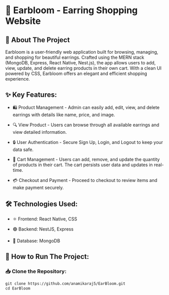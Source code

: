 # 🌸 Earbloom - Earring Shopping Website
## 📌 About The Project
Earbloom is a user-friendly web application built for browsing, managing, and shopping for beautiful earrings. Crafted using the MERN stack (MongoDB, Express, React Native, Nest.js), the app allows users to add, view, update, and delete earring products in their own cart. With a clean UI powered by CSS, Earbloom offers an elegant and efficient shopping experience.

## ✨ Key Features:
- 🛍️ Product Management - Admin can easily add, edit, view, and delete earrings with details like name, price, and image.

- 🔍 View Product - Users can browse through all available earrings and view detailed information.

- 🔒 User Authentication - Secure Sign Up, Login, and Logout to keep your data safe.

- 🛒 Cart Management - Users can add, remove, and update the quantity of products in their cart. The cart persists user data and updates in real-time.

- 💳 Checkout and Payment - Proceed to checkout to review items and make payment securely.


## 🛠️ Technologies Used:
- ⚛️ Frontend: React Native, CSS

- 🟢 Backend: NestJS, Express

- 🍃 Database: MongoDB


## 🚀 How to Run The Project:

### 📥 Clone the Repository:

```html
git clone https://github.com/anamikaraj5/EarBloom.git
cd EarBloom
```
